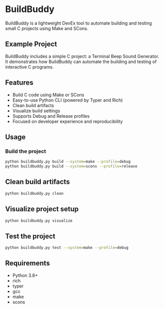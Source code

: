 # BuildBuddy

BuildBuddy is a lightweight DevEx tool to automate building and testing small C projects using Make and SCons.

## Example Project

BuildBuddy includes a simple C project: a Terminal Beep Sound Generator.  
It demonstrates how BuildBuddy can automate the building and testing of interactive C programs.


## Features

- Build C code using Make or SCons
- Easy-to-use Python CLI (powered by Typer and Rich)
- Clean build artifacts
- Visualize build settings
- Supports Debug and Release profiles
- Focused on developer experience and reproducibility

## Usage

### Build the project
```bash
python buildbuddy.py build --system=make --profile=debug
python buildbuddy.py build --system=scons --profile=release
```

## Clean build artifacts
```bash
python buildbuddy.py clean
```

## Visualize project setup
```bash
python buildbuddy.py visualize
```
## Test the project

```bash
python buildbuddy.py test --system=make --profile=debug
```

## Requirements

- Python 3.8+
- rich
- typer
- gcc
- make
- scons
